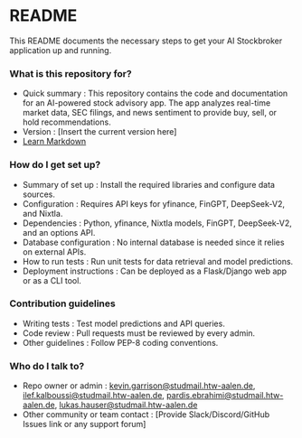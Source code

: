 # README #

This README documents the necessary steps to get your AI Stockbroker application up and running.

### What is this repository for? ###

* Quick summary : This repository contains the code and documentation for an AI-powered stock advisory app. The app analyzes real-time market data, SEC filings, and news sentiment to provide buy, sell, or hold recommendations.
* Version : [Insert the current version here]
* [Learn Markdown](https://bitbucket.org/tutorials/markdowndemo)

### How do I get set up? ###

* Summary of set up : Install the required libraries and configure data sources.
* Configuration : Requires API keys for yfinance, FinGPT, DeepSeek-V2, and Nixtla.
* Dependencies : Python, yfinance, Nixtla models, FinGPT, DeepSeek-V2, and an options API.
* Database configuration : No internal database is needed since it relies on external APIs.
* How to run tests : Run unit tests for data retrieval and model predictions.
* Deployment instructions : Can be deployed as a Flask/Django web app or as a CLI tool.

### Contribution guidelines ###

* Writing tests : Test model predictions and API queries.
* Code review : Pull requests must be reviewed by every admin.
* Other guidelines : Follow PEP-8 coding conventions.

### Who do I talk to? ###

* Repo owner or admin :  kevin.garrison@studmail.htw-aalen.de, ilef.kalboussi@studmail.htw-aalen.de, pardis.ebrahimi@studmail.htw-aalen.de, lukas.hauser@studmail.htw-aalen.de
* Other community or team contact : [Provide Slack/Discord/GitHub Issues link or any support forum]